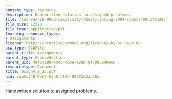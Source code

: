 ```yaml
---
content_type: resource
description: Handwritten solution to assigned problems.
file: /courses/18-996a-simplicity-theory-spring-2004/caa5c3489cbf03d8cf0e00303e2ab28a_asign4_2_17.pdf
file_size: 12370
file_type: application/pdf
learning_resource_types:
- Assignments
license: https://creativecommons.org/licenses/by-nc-sa/4.0/
ocw_type: OCWFile
parent_title: Assignments
parent_type: CourseSection
parent_uid: 49f37188-a0dc-dbbe-e2ab-8f7005a009ec
resourcetype: Document
title: asign4_2_17.pdf
uid: caa5c348-9cbf-03d8-cf0e-00303e2ab28a
---
```

Handwritten solution to assigned problems.